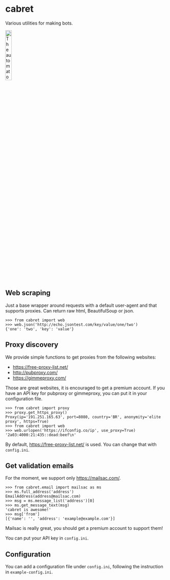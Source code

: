 cabret
======

Various utilities for making bots.

<img src="http://ffden-2.phys.uaf.edu/webproj/212_spring_2015/Katrina_Howe/Howe_Katrina/Pictures%20for%20Web%20Proj/Hugo1.JPG"
title="The automaton from the book The Invention of Hugo Cabret" width="20%"/>

Web scraping
------------

Just a base wrapper around requests with a default user-agent and that
supports proxies. Can return raw html, BeautifulSoup or json.

``` pycon
>>> from cabret import web
>>> web.json('http://echo.jsontest.com/key/value/one/two')
{'one': 'two', 'key': 'value'}
```

Proxy discovery
---------------

We provide simple functions to get proxies from the following websites:

-   https://free-proxy-list.net/
-   http://pubproxy.com/
-   https://gimmeproxy.com/

Those are great websites, it is encouraged to get a premium account. If
you have an API key for pubproxy or gimmeproxy, you can put it in your
configuration file.

``` pycon
>>> from cabret import proxy
>>> proxy.get_https_proxy()
Proxy(ip='191.251.165.63', port=8080, country='BR', anonymity='elite proxy', https=True)
>>> from cabret import web
>>> web.urlopen('https://ifconfig.co/ip', use_proxy=True)
'2a03:4000:21:435::dead:beef\n'
```

By default, https://free-proxy-list.net/ is used. You can change that
with `config.ini`.

Get validation emails
---------------------

For the moment, we support only https://mailsac.com/.

``` pycon
>>> from cabret.email import mailsac as ms
>>> ms.full_address('address')
EmailAddress(address@mailsac.com)
>>> msg = ms.message_list('address')[0]
>>> ms.get_message_text(msg)
'cabret is awesome!'
>>> msg['from']
[{'name': '', 'address': 'example@example.com'}]
```

Mailsac is really great, you should get a premium account to support
them!

You can put your API key in `config.ini`.

Configuration
-------------

You can add a configuration file under `config.ini`, following the
instruction in `example-config.ini`.
